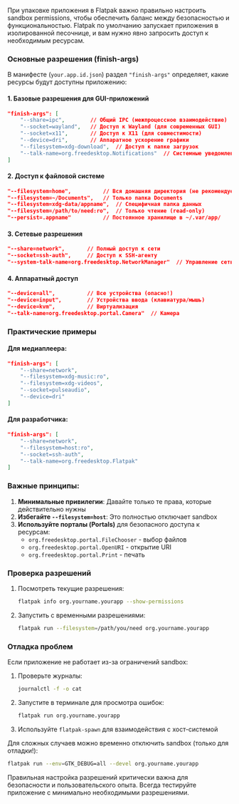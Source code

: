 При упаковке приложения в Flatpak важно правильно настроить sandbox permissions, чтобы обеспечить баланс между безопасностью и функциональностью. Flatpak по умолчанию запускает приложения в изолированной песочнице, и вам нужно явно запросить доступ к необходимым ресурсам.

### Основные разрешения (finish-args)

В манифесте (`your.app.id.json`) раздел `"finish-args"` определяет, какие ресурсы будут доступны приложению:

#### 1. **Базовые разрешения для GUI-приложений**
```json
"finish-args": [
    "--share=ipc",        // Общий IPC (межпроцессное взаимодействие)
    "--socket=wayland",   // Доступ к Wayland (для современных GUI)
    "--socket=x11",       // Доступ к X11 (для совместимости)
    "--device=dri",       // Аппаратное ускорение графики
    "--filesystem=xdg-download",  // Доступ к папке загрузок
    "--talk-name=org.freedesktop.Notifications"  // Системные уведомления
]
```

#### 2. **Доступ к файловой системе**
```json
"--filesystem=home",          // Вся домашняя директория (не рекомендуется)
"--filesystem=~/Documents",   // Только папка Documents
"--filesystem=xdg-data/appname",  // Специфичная папка данных
"--filesystem=/path/to/need:ro",  // Только чтение (read-only)
"--persist=.appname"          // Постоянное хранилище в ~/.var/app/
```

#### 3. **Сетевые разрешения**
```json
"--share=network",       // Полный доступ к сети
"--socket=ssh-auth",     // Доступ к SSH-агенту
"--system-talk-name=org.freedesktop.NetworkManager"  // Управление сетью
```

#### 4. **Аппаратный доступ**
```json
"--device=all",          // Все устройства (опасно!)
"--device=input",        // Устройства ввода (клавиатура/мышь)
"--device=kvm",          // Виртуализация
"--talk-name=org.freedesktop.portal.Camera"  // Камера
```

### Практические примеры

#### Для медиаплеера:
```json
"finish-args": [
    "--share=network",
    "--filesystem=xdg-music:ro",
    "--filesystem=xdg-videos",
    "--socket=pulseaudio",
    "--device=dri"
]
```

#### Для разработчика:
```json
"finish-args": [
    "--share=network",
    "--filesystem=host:ro",
    "--socket=ssh-auth",
    "--talk-name=org.freedesktop.Flatpak"
]
```

### Важные принципы:

1. **Минимальные привилегии**: Давайте только те права, которые действительно нужны
2. **Избегайте `--filesystem=host`**: Это полностью отключает sandbox
3. **Используйте порталы (Portals)** для безопасного доступа к ресурсам:
   - `org.freedesktop.portal.FileChooser` - выбор файлов
   - `org.freedesktop.portal.OpenURI` - открытие URI
   - `org.freedesktop.portal.Print` - печать

### Проверка разрешений

1. Посмотреть текущие разрешения:
   ```bash
   flatpak info org.yourname.yourapp --show-permissions
   ```

2. Запустить с временными разрешениями:
   ```bash
   flatpak run --filesystem=/path/you/need org.yourname.yourapp
   ```

### Отладка проблем

Если приложение не работает из-за ограничений sandbox:
1. Проверьте журналы:
   ```bash
   journalctl -f -o cat
   ```
2. Запустите в терминале для просмотра ошибок:
   ```bash
   flatpak run org.yourname.yourapp
   ```
3. Используйте `flatpak-spawn` для взаимодействия с хост-системой

Для сложных случаев можно временно отключить sandbox (только для отладки!):
```bash
flatpak run --env=GTK_DEBUG=all --devel org.yourname.yourapp
```

Правильная настройка разрешений критически важна для безопасности и пользовательского опыта. Всегда тестируйте приложение с минимально необходимыми разрешениями.

